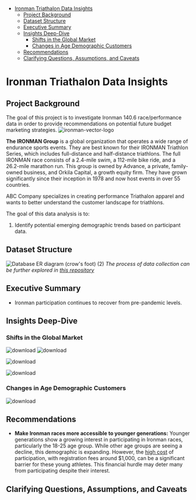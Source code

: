 <!-- TOC start (generated with https://github.com/derlin/bitdowntoc) -->

- [Ironman Triathalon Data Insights](#ironman-triathalon-data-insights)
   * [Project Background](#project-background)
   * [Dataset Structure](#dataset-structure)
   * [Executive Summary](#executive-summary)
   * [Insights Deep-Dive](#insights-deep-dive)
      + [Shifts in the Global Market](#shifts-in-the-global-market)
      + [Changes in Age Demographic Customers](#changes-in-age-demographic-customers)
   * [Recommendations](#recommendations)
   * [Clarifying Questions, Assumptions, and Caveats](#clarifying-questions-assumptions-and-caveats)

<!-- TOC end -->

<!-- TOC --><a name="ironman-triathalon-data-insights"></a>
# Ironman Triathalon Data Insights

<!-- TOC --><a name="project-background"></a>
## Project Background
The goal of this project is to investigate Ironman 140.6 race/performance data in order to provide recommendations on potential future budget marketing strategies.
![ironman-vector-logo](https://github.com/user-attachments/assets/278813d3-4561-4c4e-93d2-ac2405195481)

**The IRONMAN Group** is a global organization that operates a wide range of endurance sports events. They are best known for their IRONMAN Triathlon Series, which includes full-distance and half-distance triathlons. The full IRONMAN race consists of a 2.4-mile swim, a 112-mile bike ride, and a 26.2-mile marathon run. This group is owned by Advance, a private, family-owned business, and Orkila Capital, a growth equity firm. They have grown significantly since their inception in 1978 and now host events in over 55 countries.

ABC Company specializes in creating performance Triathalon apparel and wants to better understand the customer landscape for triathlons.

The goal of this data analysis is to:
1. Identify potential emerging demographic trends based on participant data.

<!-- TOC --><a name="dataset-structure"></a>
## Dataset Structure
![Database ER diagram (crow's foot) (2)](https://github.com/user-attachments/assets/31da0771-93be-42cb-91b4-1c167e2d3e01)
*The process of data collection can be further explored in [this repository](https://github.com/miguswong/IronmanScraper)*

<!-- TOC --><a name="executive-summary"></a>
## Executive Summary
* Ironman participation continues to recover from pre-pandemic levels.
<!-- TOC --><a name="insights-deep-dive"></a>

## Insights Deep-Dive
<!-- TOC --><a name="shifts-in-the-global-market"></a>
### Shifts in the Global Market
![download](https://github.com/user-attachments/assets/21bcef7c-cae0-49fb-afc1-d6321a8f72fe)
![download](https://github.com/user-attachments/assets/9eb5abc5-5aff-4419-847a-44980025ce4f)

![download](https://github.com/user-attachments/assets/faf3318d-59f4-479b-82c9-d0336cc8c76a)

![download](https://github.com/user-attachments/assets/733f21ce-5a21-4814-a4ad-a49f4ca0b54c)

<!-- TOC --><a name="changes-in-age-demographic-customers"></a>
### Changes in Age Demographic Customers
![download](https://github.com/user-attachments/assets/b4a070a0-8cd2-4fc2-a85b-cfc4f9449c48)

<!-- TOC --><a name="recommendations"></a>
## Recommendations
* **Make Ironman races more accessible to younger generations:** Younger generations show a growing interest in participating in Ironman races, particularly the 18-25 age group. While other age groups are seeing a decline, this demographic is expanding. However, the [high cost](https://www.triathlonish.com/p/how-much-does-it-cost-to-do-an-ironman) of participation, with registration fees around $1,000, can be a significant barrier for these young athletes. This financial hurdle may deter many from participating despite their interest.

<!-- TOC --><a name="clarifying-questions-assumptions-and-caveats"></a>
## Clarifying Questions, Assumptions, and Caveats
